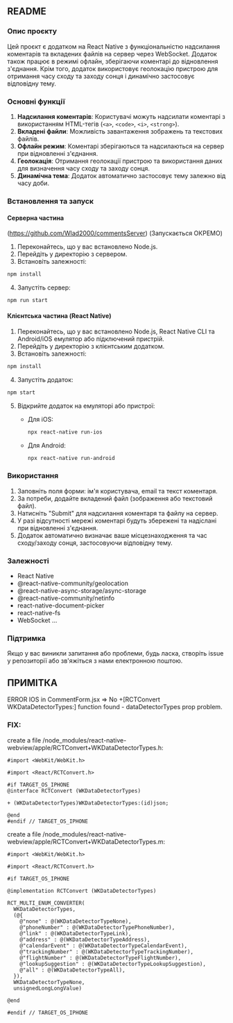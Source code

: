 ## README

### Опис проєкту

Цей проєкт є додатком на React Native з функціональністю надсилання коментарів та вкладених файлів на сервер через WebSocket. Додаток також працює в режимі офлайн, зберігаючи коментарі до відновлення з'єднання. Крім того, додаток використовує геолокацію пристрою для отримання часу сходу та заходу сонця і динамічно застосовує відповідну тему.

### Основні функції

1. **Надсилання коментарів**: Користувачі можуть надсилати коментарі з використанням HTML-тегів (`<a>`, `<code>`, `<i>`, `<strong>`).
2. **Вкладені файли**: Можливість завантаження зображень та текстових файлів.
3. **Офлайн режим**: Коментарі зберігаються та надсилаються на сервер при відновленні з'єднання.
4. **Геолокація**: Отримання геолокації пристрою та використання даних для визначення часу сходу та заходу сонця.
5. **Динамічна тема**: Додаток автоматично застосовує тему залежно від часу доби.

### Встановлення та запуск

#### Серверна частина
(https://github.com/Wlad2000/commentsServer)
(Запускається ОКРЕМО)
1. Переконайтесь, що у вас встановлено Node.js.
2. Перейдіть у директорію з сервером.
3. Встановіть залежності:

```bash
npm install
```

4. Запустіть сервер:

```bash
npm run start
```

#### Клієнтська частина (React Native)

1. Переконайтесь, що у вас встановлено Node.js, React Native CLI та Android/iOS емулятор або підключений пристрій.
2. Перейдіть у директорію з клієнтським додатком.
3. Встановіть залежності:

```bash
npm install
```

4. Запустіть додаток:

```bash
npm start
```

5. Відкрийте додаток на емуляторі або пристрої:

   - Для iOS:

     ```bash
     npx react-native run-ios
     ```

   - Для Android:

     ```bash
     npx react-native run-android
     ```

### Використання

1. Заповніть поля форми: ім'я користувача, email та текст коментаря.
2. За потреби, додайте вкладений файл (зображення або текстовий файл).
3. Натисніть "Submit" для надсилання коментаря та файлу на сервер.
4. У разі відсутності мережі коментарі будуть збережені та надіслані при відновленні з'єднання.
5. Додаток автоматично визначає ваше місцезнаходження та час сходу/заходу сонця, застосовуючи відповідну тему.

### Залежності

- React Native
- @react-native-community/geolocation
- @react-native-async-storage/async-storage
- @react-native-community/netinfo
- react-native-document-picker
- react-native-fs
- WebSocket
...
### Підтримка

Якщо у вас виникли запитання або проблеми, будь ласка, створіть issue у репозиторії або зв'яжіться з нами електронною поштою.

## ПРИМІТКА
ERROR IOS in CommentForm.jsx => No +[RCTConvert WKDataDetectorTypes:] function found - dataDetectorTypes prop problem.
### FIX:
create a file /node_modules/react-native-webview/apple/RCTConvert+WKDataDetectorTypes.h:
   ```objc
#import <WebKit/WebKit.h>

#import <React/RCTConvert.h>

#if TARGET_OS_IPHONE
@interface RCTConvert (WKDataDetectorTypes)

+ (WKDataDetectorTypes)WKDataDetectorTypes:(id)json;

@end
#endif // TARGET_OS_IPHONE
   ```
create a file /node_modules/react-native-webview/apple/RCTConvert+WKDataDetectorTypes.m:
   ```objc
#import <WebKit/WebKit.h>

#import <React/RCTConvert.h>

#if TARGET_OS_IPHONE

@implementation RCTConvert (WKDataDetectorTypes)

RCT_MULTI_ENUM_CONVERTER(
     WKDataDetectorTypes,
     (@{
       @"none" : @(WKDataDetectorTypeNone),
       @"phoneNumber" : @(WKDataDetectorTypePhoneNumber),
       @"link" : @(WKDataDetectorTypeLink),
       @"address" : @(WKDataDetectorTypeAddress),
       @"calendarEvent" : @(WKDataDetectorTypeCalendarEvent),
       @"trackingNumber" : @(WKDataDetectorTypeTrackingNumber),
       @"flightNumber" : @(WKDataDetectorTypeFlightNumber),
       @"lookupSuggestion" : @(WKDataDetectorTypeLookupSuggestion),
       @"all" : @(WKDataDetectorTypeAll),
     }),
     WKDataDetectorTypeNone,
     unsignedLongLongValue)

@end

#endif // TARGET_OS_IPHONE
  ```
